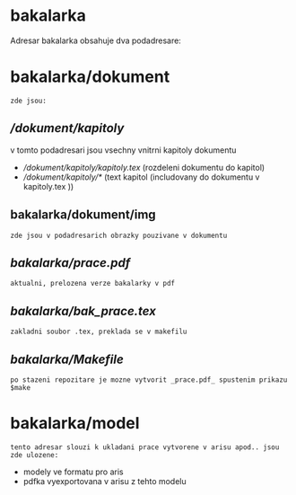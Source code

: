 # bakalarka
Adresar bakalarka obsahuje dva podadresare:
# bakalarka/dokument
    zde jsou:

##  _/dokument/kapitoly_ 
   v tomto podadresari jsou vsechny vnitrni kapitoly dokumentu
  * _/dokument/kapitoly/kapitoly.tex_ (rozdeleni dokumentu do kapitol)
  * _/dokument/kapitoly/*_ (text kapitol (includovany do dokumentu v kapitoly.tex ))

## bakalarka/dokument/img
    zde jsou v podadresarich obrazky pouzivane v dokumentu

## _bakalarka/prace.pdf_ 
    aktualni, prelozena verze bakalarky v pdf


## _bakalarka/bak_prace.tex_ 
    zakladni soubor .tex, preklada se v makefilu

## _bakalarka/Makefile_ 
    po stazeni repozitare je mozne vytvorit _prace.pdf_ spustenim prikazu $make
  
  
# bakalarka/model
    tento adresar slouzi k ukladani prace vytvorene v arisu apod.. jsou zde ulozene:
   * modely ve formatu pro aris
   * pdfka vyexportovana v arisu z tehto modelu
  
